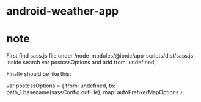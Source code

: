 # android-weather-app

# note

First find sass.js file under /node_modules/@ionic/app-scripts/dist/sass.js. inside search var postcssOptions and add from: undefined,

Finally should be like this:

var postcssOptions = {
            from: undefined,
            to: path_1.basename(sassConfig.outFile),
            map: autoPrefixerMapOptions
        };
